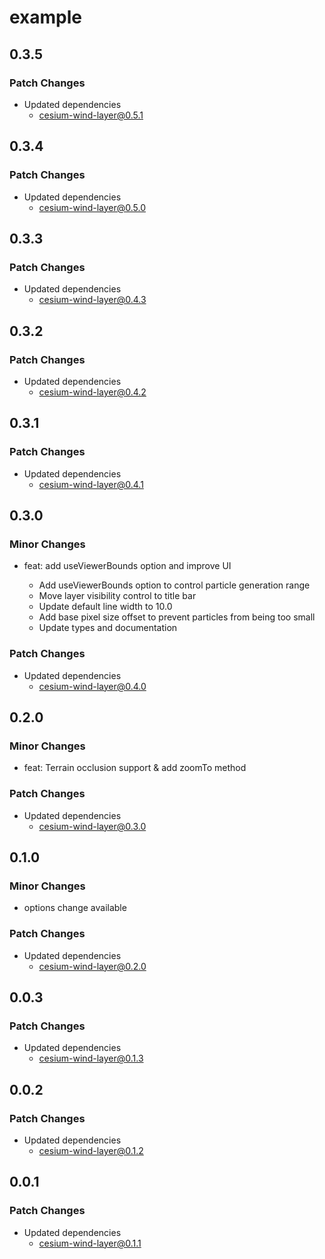 # example

## 0.3.5

### Patch Changes

- Updated dependencies
  - cesium-wind-layer@0.5.1

## 0.3.4

### Patch Changes

- Updated dependencies
  - cesium-wind-layer@0.5.0

## 0.3.3

### Patch Changes

- Updated dependencies
  - cesium-wind-layer@0.4.3

## 0.3.2

### Patch Changes

- Updated dependencies
  - cesium-wind-layer@0.4.2

## 0.3.1

### Patch Changes

- Updated dependencies
  - cesium-wind-layer@0.4.1

## 0.3.0

### Minor Changes

- feat: add useViewerBounds option and improve UI

  - Add useViewerBounds option to control particle generation range
  - Move layer visibility control to title bar
  - Update default line width to 10.0
  - Add base pixel size offset to prevent particles from being too small
  - Update types and documentation

### Patch Changes

- Updated dependencies
  - cesium-wind-layer@0.4.0

## 0.2.0

### Minor Changes

- feat: Terrain occlusion support & add zoomTo method

### Patch Changes

- Updated dependencies
  - cesium-wind-layer@0.3.0

## 0.1.0

### Minor Changes

- options change available

### Patch Changes

- Updated dependencies
  - cesium-wind-layer@0.2.0

## 0.0.3

### Patch Changes

- Updated dependencies
  - cesium-wind-layer@0.1.3

## 0.0.2

### Patch Changes

- Updated dependencies
  - cesium-wind-layer@0.1.2

## 0.0.1

### Patch Changes

- Updated dependencies
  - cesium-wind-layer@0.1.1
